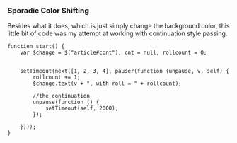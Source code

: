 ### Sporadic Color Shifting

Besides what it does, which is just simply change the background color, this little bit of code was my attempt at
working with continuation style passing.


    function start() {
        var $change = $("article#cont"), cnt = null, rollcount = 0;


        setTimeout(next([1, 2, 3, 4], pauser(function (unpause, v, self) {
            rollcount += 1;
            $change.text(v + ", with roll = " + rollcount);
            
            //the continuation
            unpause(function () {
                setTimeout(self, 2000);
            });

        })));
    }
